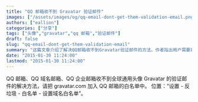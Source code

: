 ```yaml
---
title: "QQ 邮箱收不到 Gravatar 验证邮件"
images: ["/assets/images/og/qq-email-dont-get-them-validation-email.png"]
authors: ["eallion"]
categories: ["分享"]
tags: ["头像","gravatar","qq 邮箱","验证邮件"]
draft: false
slug: "qq-email-dont-get-them-validation-email"
summary: "这篇文章介绍了解决QQ邮箱收不到Gravatar验证邮件的方法。作者指出用户需要将gravatar.com加入QQ邮箱的白名单，具体的操作路径为“设置-反垃圾-白名单-设置域名白名单”。这样做可以确保QQ邮箱能够正常收到全球通用头像Gravatar的验证邮件。"
date: "2015-01-30 11:24:00"
lastmod: "2015-01-30 11:24:00"
---
```


QQ 邮箱、QQ 域名邮箱、QQ 企业邮箱收不到全球通用头像 Gravatar 的验证邮件的解决方法，请把 gravatar.com 加入 QQ 邮箱的白名单中。
位置：“设置 - 反垃圾 - 白名单 - 设置域名白名单”。
